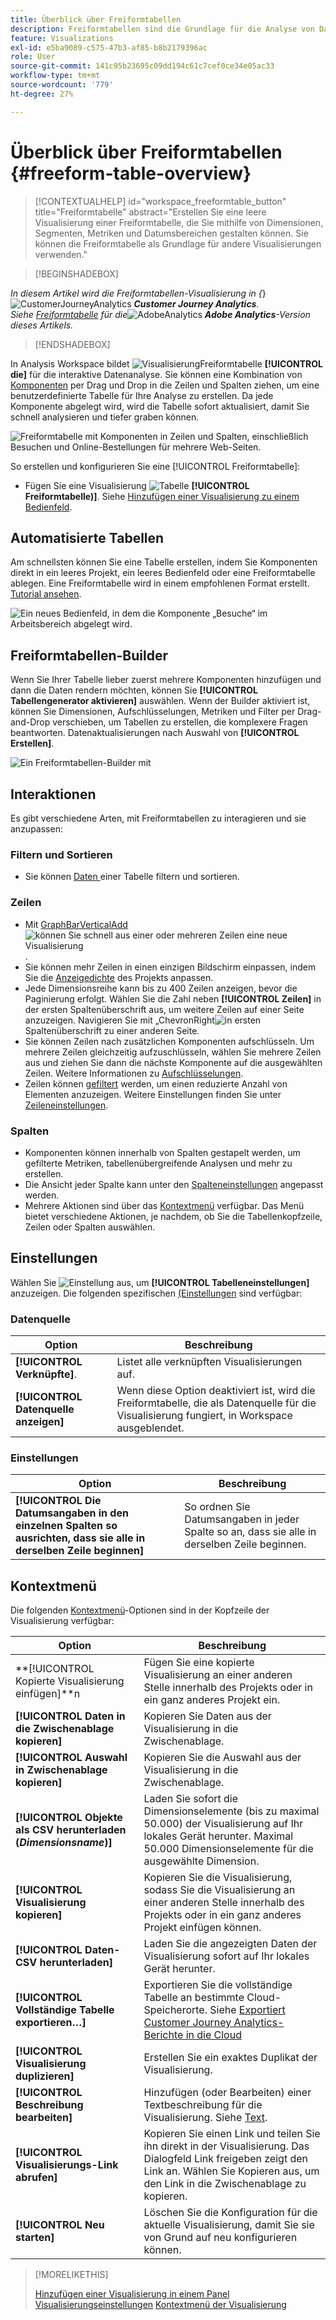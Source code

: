 ```yaml
---
title: Überblick über Freiformtabellen
description: Freiformtabellen sind die Grundlage für die Analyse von Daten in Workspace
feature: Visualizations
exl-id: e5ba9089-c575-47b3-af85-b8b2179396ac
role: User
source-git-commit: 141c95b23695c09dd194c61c7cef0ce34e05ac33
workflow-type: tm+mt
source-wordcount: '779'
ht-degree: 27%

---
```


# Überblick über Freiformtabellen {#freeform-table-overview}

<!-- markdownlint-disable MD034 -->

>[!CONTEXTUALHELP]
>id="workspace_freeformtable_button"
>title="Freiformtabelle"
>abstract="Erstellen Sie eine leere Visualisierung einer Freiformtabelle, die Sie mithilfe von Dimensionen, Segmenten, Metriken und Datumsbereichen gestalten können. Sie können die Freiformtabelle als Grundlage für andere Visualisierungen verwenden."

<!-- markdownlint-enable MD034 -->


>[!BEGINSHADEBOX]

_In diesem Artikel wird die Freiformtabellen-Visualisierung in {_}![CustomerJourneyAnalytics](/help/assets/icons/CustomerJourneyAnalytics.svg) _**Customer Journey Analytics**._<br/>_Siehe [Freiformtabelle](https://experienceleague.adobe.com/en/docs/analytics/analyze/analysis-workspace/visualizations/freeform-table/freeform-table) für die_![AdobeAnalytics](/help/assets/icons/AdobeAnalytics.svg) _**Adobe Analytics**-Version dieses Artikels._

>[!ENDSHADEBOX]


In Analysis Workspace bildet ![ Visualisierung ](/help/assets/icons/Table.svg)Freiformtabelle **[!UICONTROL die]** für die interaktive Datenanalyse. Sie können eine Kombination von [Komponenten](/help/components/overview.md) per Drag und Drop in die Zeilen und Spalten ziehen, um eine benutzerdefinierte Tabelle für Ihre Analyse zu erstellen. Da jede Komponente abgelegt wird, wird die Tabelle sofort aktualisiert, damit Sie schnell analysieren und tiefer graben können.

![Freiformtabelle mit Komponenten in Zeilen und Spalten, einschließlich Besuchen und Online-Bestellungen für mehrere Web-Seiten.](assets/opening-section.png)

So erstellen und konfigurieren Sie eine [!UICONTROL Freiformtabelle]:

* Fügen Sie eine Visualisierung ![Tabelle](/help/assets/icons/Table.svg) **[!UICONTROL Freiformtabelle)]**. Siehe [Hinzufügen einer Visualisierung zu einem Bedienfeld](../freeform-analysis-visualizations.md#add-visualizations-to-a-panel).

## Automatisierte Tabellen

Am schnellsten können Sie eine Tabelle erstellen, indem Sie Komponenten direkt in ein leeres Projekt, ein leeres Bedienfeld oder eine Freiformtabelle ablegen. Eine Freiformtabelle wird in einem empfohlenen Format erstellt. [Tutorial ansehen](https://experienceleague.adobe.com/en/docs/analytics-learn/tutorials/analysis-workspace/building-freeform-tables/auto-build-freeform-tables-in-analysis-workspace).

![Ein neues Bedienfeld, in dem die Komponente „Besuche“ im Arbeitsbereich abgelegt wird.](assets/automated-table.png)

## Freiformtabellen-Builder

Wenn Sie Ihrer Tabelle lieber zuerst mehrere Komponenten hinzufügen und dann die Daten rendern möchten, können Sie **[!UICONTROL Tabellengenerator aktivieren]** auswählen. Wenn der Builder aktiviert ist, können Sie Dimensionen, Aufschlüsselungen, Metriken und Filter per Drag-and-Drop verschieben, um Tabellen zu erstellen, die komplexere Fragen beantworten. Datenaktualisierungen nach Auswahl von **[!UICONTROL Erstellen]**.

![Ein Freiformtabellen-Builder mit ](assets/table-builder.png)

## Interaktionen

Es gibt verschiedene Arten, mit Freiformtabellen zu interagieren und sie anzupassen:

### Filtern und Sortieren

* Sie können [ Daten ](filter-and-sort.md) einer Tabelle filtern und sortieren.

### Zeilen

* Mit [GraphBarVerticalAdd](../freeform-analysis-visualizations.md#visualize) ![ können Sie schnell aus einer oder mehreren Zeilen eine neue Visualisierung ](/help/assets/icons/GraphBarVerticalAdd.svg).
* Sie können mehr Zeilen in einen einzigen Bildschirm einpassen, indem Sie die [Anzeigedichte](/help/analysis-workspace/build-workspace-project/view-density.md) des Projekts anpassen.
* Jede Dimensionsreihe kann bis zu 400 Zeilen anzeigen, bevor die Paginierung erfolgt. Wählen Sie die Zahl neben **[!UICONTROL Zeilen]** in der ersten Spaltenüberschrift aus, um weitere Zeilen auf einer Seite anzuzeigen. Navigieren Sie mit „ChevronRight![ in ](/help/assets/icons/ChevronRight.svg) ersten Spaltenüberschrift zu einer anderen Seite.
* Sie können Zeilen nach zusätzlichen Komponenten aufschlüsseln. Um mehrere Zeilen gleichzeitig aufzuschlüsseln, wählen Sie mehrere Zeilen aus und ziehen Sie dann die nächste Komponente auf die ausgewählten Zeilen. Weitere Informationen zu [Aufschlüsselungen](/help/components/dimensions/t-breakdown-fa.md).
* Zeilen können [gefiltert](/help/components/filters/filters-overview.md) werden, um einen reduzierte Anzahl von Elementen anzuzeigen. Weitere Einstellungen finden Sie unter [Zeileneinstellungen](/help/analysis-workspace/visualizations/freeform-table/column-row-settings/table-settings.md).

### Spalten

* Komponenten können innerhalb von Spalten gestapelt werden, um gefilterte Metriken, tabellenübergreifende Analysen und mehr zu erstellen.
* Die Ansicht jeder Spalte kann unter den [Spalteneinstellungen](/help/analysis-workspace/visualizations/freeform-table/column-row-settings/column-settings.md) angepasst werden.
* Mehrere Aktionen sind über das [Kontextmenü](/help/analysis-workspace/visualizations/freeform-analysis-visualizations.md#context-menu) verfügbar. Das Menü bietet verschiedene Aktionen, je nachdem, ob Sie die Tabellenkopfzeile, Zeilen oder Spalten auswählen.


## Einstellungen

Wählen Sie ![Einstellung](/help/assets/icons/Setting.svg) aus, um **[!UICONTROL Tabelleneinstellungen]** anzuzeigen. Die folgenden spezifischen [ (Einstellungen](../freeform-analysis-visualizations.md#settings) sind verfügbar:

### Datenquelle

| Option | Beschreibung |
|---|---|
| **[!UICONTROL Verknüpfte]**. | Listet alle verknüpften Visualisierungen auf. |
| **[!UICONTROL Datenquelle anzeigen]** | Wenn diese Option deaktiviert ist, wird die Freiformtabelle, die als Datenquelle für die Visualisierung fungiert, in Workspace ausgeblendet. |

### Einstellungen

| Option | Beschreibung |
|---|---|
| **[!UICONTROL Die Datumsangaben in den einzelnen Spalten so ausrichten, dass sie alle in derselben Zeile beginnen]** | So ordnen Sie Datumsangaben in jeder Spalte so an, dass sie alle in derselben Zeile beginnen. |


## Kontextmenü

Die folgenden [Kontextmenü](../freeform-analysis-visualizations.md#context-menu)-Optionen sind in der Kopfzeile der Visualisierung verfügbar:

| Option | Beschreibung |
| --- | --- |
| **[!UICONTROL Kopierte Visualisierung einfügen]**n | Fügen Sie eine kopierte Visualisierung an einer anderen Stelle innerhalb des Projekts oder in ein ganz anderes Projekt ein. |
| **[!UICONTROL Daten in die Zwischenablage kopieren]** | Kopieren Sie Daten aus der Visualisierung in die Zwischenablage. |
| **[!UICONTROL Auswahl in Zwischenablage kopieren]** | Kopieren Sie die Auswahl aus der Visualisierung in die Zwischenablage. |
| **[!UICONTROL Objekte als CSV herunterladen (*Dimensionsname*)]** | Laden Sie sofort die Dimensionselemente (bis zu maximal 50.000) der Visualisierung auf Ihr lokales Gerät herunter. Maximal 50.000 Dimensionselemente für die ausgewählte Dimension. |
| **[!UICONTROL Visualisierung kopieren]** | Kopieren Sie die Visualisierung, sodass Sie die Visualisierung an einer anderen Stelle innerhalb des Projekts oder in ein ganz anderes Projekt einfügen können. |
| **[!UICONTROL Daten-CSV herunterladen]** | Laden Sie die angezeigten Daten der Visualisierung sofort auf Ihr lokales Gerät herunter. |
| **[!UICONTROL Vollständige Tabelle exportieren…]** | Exportieren Sie die vollständige Tabelle an bestimmte Cloud-Speicherorte. Siehe [Exportiert Customer Journey Analytics-Berichte in die Cloud](../../export/export-cloud.md) |
| **[!UICONTROL Visualisierung duplizieren]** | Erstellen Sie ein exaktes Duplikat der Visualisierung. |
| **[!UICONTROL Beschreibung bearbeiten]** | Hinzufügen (oder Bearbeiten) einer Textbeschreibung für die Visualisierung. Siehe [Text](../text.md). |
| **[!UICONTROL Visualisierungs-Link abrufen]** | Kopieren Sie einen Link und teilen Sie ihn direkt in der Visualisierung. Das Dialogfeld Link freigeben zeigt den Link an. Wählen Sie Kopieren aus, um den Link in die Zwischenablage zu kopieren. |
| **[!UICONTROL Neu starten]** | Löschen Sie die Konfiguration für die aktuelle Visualisierung, damit Sie sie von Grund auf neu konfigurieren können. |


>[!MORELIKETHIS]
>
>[Hinzufügen einer Visualisierung in einem Panel](/help/analysis-workspace/visualizations/freeform-analysis-visualizations.md#add-visualizations-to-a-panel)
>[Visualisierungseinstellungen](/help/analysis-workspace/visualizations/freeform-analysis-visualizations.md#settings)
>[Kontextmenü der Visualisierung](/help/analysis-workspace/visualizations/freeform-analysis-visualizations.md#context-menu)
>
